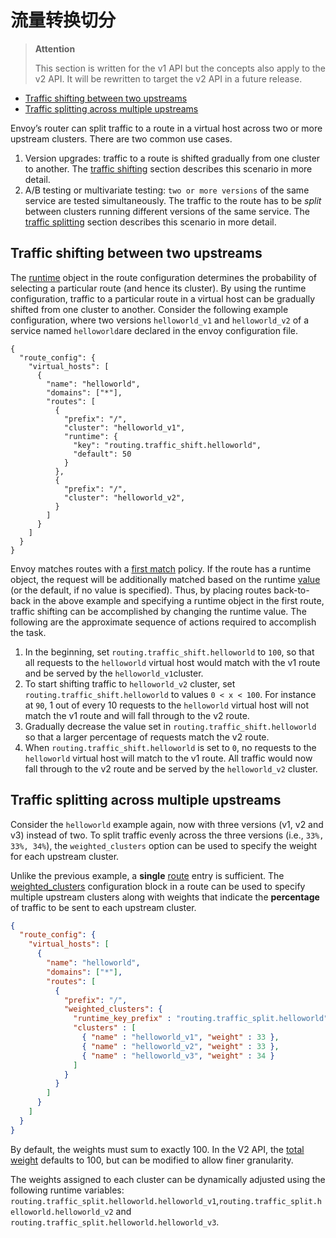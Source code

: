# 流量转换切分

>  **Attention**
>
> This section is written for the v1 API but the concepts also apply to the v2 API. It will be rewritten to target the v2 API in a future release.

- [Traffic shifting between two upstreams](#traffic-shifting-between-two-upstreams)
- [Traffic splitting across multiple upstreams](#traffic-splitting-across-multiple-upstreams)

Envoy’s router can split traffic to a route in a virtual host across two or more upstream clusters. There are two common use cases.

1. Version upgrades: traffic to a route is shifted gradually from one cluster to another. The [traffic shifting](#config-http-conn-man-route-table-traffic-splitting-shift) section describes this scenario in more detail.
2. A/B testing or multivariate testing: `two or more versions` of the same service are tested simultaneously. The traffic to the route has to be *split* between clusters running different versions of the same service. The [traffic splitting](#config-http-conn-man-route-table-traffic-splitting-split) section describes this scenario in more detail.

## Traffic shifting between two upstreams

The [runtime](../../api-v1/route_config/route.mdg-http-conn-man-route-table-route-runtime) object in the route configuration determines the probability of selecting a particular route (and hence its cluster). By using the runtime configuration, traffic to a particular route in a virtual host can be gradually shifted from one cluster to another. Consider the following example configuration, where two versions `helloworld_v1` and `helloworld_v2` of a service named `helloworld`are declared in the envoy configuration file.

```
{
  "route_config": {
    "virtual_hosts": [
      {
        "name": "helloworld",
        "domains": ["*"],
        "routes": [
          {
            "prefix": "/",
            "cluster": "helloworld_v1",
            "runtime": {
              "key": "routing.traffic_shift.helloworld",
              "default": 50
            }
          },
          {
            "prefix": "/",
            "cluster": "helloworld_v2",
          }
        ]
      }
    ]
  }
}
```

Envoy matches routes with a [first match](route_matching.html#config-http-conn-man-route-table-route-matching) policy. If the route has a runtime object, the request will be additionally matched based on the runtime [value](../../api-v1/route_config/route.html#config-http-conn-man-route-table-route-runtime-default) (or the default, if no value is specified). Thus, by placing routes back-to-back in the above example and specifying a runtime object in the first route, traffic shifting can be accomplished by changing the runtime value. The following are the approximate sequence of actions required to accomplish the task.

1. In the beginning, set `routing.traffic_shift.helloworld` to `100`, so that all requests to the `helloworld` virtual host would match with the v1 route and be served by the `helloworld_v1`cluster.
2. To start shifting traffic to `helloworld_v2` cluster, set `routing.traffic_shift.helloworld` to values `0 < x < 100`. For instance at `90`, 1 out of every 10 requests to the `helloworld` virtual host will not match the v1 route and will fall through to the v2 route.
3. Gradually decrease the value set in `routing.traffic_shift.helloworld` so that a larger percentage of requests match the v2 route.
4. When `routing.traffic_shift.helloworld` is set to `0`, no requests to the `helloworld` virtual host will match to the v1 route. All traffic would now fall through to the v2 route and be served by the `helloworld_v2` cluster.

## Traffic splitting across multiple upstreams

Consider the `helloworld` example again, now with three versions (v1, v2 and v3) instead of two. To split traffic evenly across the three versions (i.e., `33%, 33%, 34%`), the `weighted_clusters` option can be used to specify the weight for each upstream cluster.

Unlike the previous example, a **single** [route](../../api-v1/route_config/route.html#config-http-conn-man-route-table-route) entry is sufficient. The [weighted_clusters](../../api-v1/route_config/route.md#config-http-conn-man-route-table-route-weighted-clusters) configuration block in a route can be used to specify multiple upstream clusters along with weights that indicate the **percentage** of traffic to be sent to each upstream cluster.

```json
{
  "route_config": {
    "virtual_hosts": [
      {
        "name": "helloworld",
        "domains": ["*"],
        "routes": [
          {
            "prefix": "/",
            "weighted_clusters": {
              "runtime_key_prefix" : "routing.traffic_split.helloworld",
              "clusters" : [
                { "name" : "helloworld_v1", "weight" : 33 },
                { "name" : "helloworld_v2", "weight" : 33 },
                { "name" : "helloworld_v3", "weight" : 34 }
              ]
            }
          }
        ]
      }
    ]
  }
}
```

By default, the weights must sum to exactly 100. In the V2 API, the [total weight](../../api-v2/api/v2/route/route.proto.md#envoy-api-field-route-weightedcluster-total-weight) defaults to 100, but can be modified to allow finer granularity.

The weights assigned to each cluster can be dynamically adjusted using the following runtime variables: `routing.traffic_split.helloworld.helloworld_v1`,`routing.traffic_split.helloworld.helloworld_v2` and `routing.traffic_split.helloworld.helloworld_v3`.